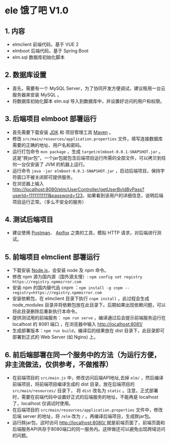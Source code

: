 # ele 饿了吧 V1.0

## 1. 内容
- elmclient 前端代码，基于 VUE 2
- elmboot 后端代码，基于 Spring Boot
- elm.sql 数据库初始化脚本

## 2. 数据库设置

- 首先，需要有一个 MySQL Server，为了协同开发方便调试，建议租用一台云服务器来安装 MySQL 。
- 将数据库初始化脚本 elm.sql 导入到数据库中，并设置好访问的用户和权限。

## 3. 后端项目 elmboot 部署运行 
- 首先需要下载安装 [JDK](https://www.oracle.com/cn/java/technologies/downloads/ "JavaSE官网") 和 项目管理工具 [Maven](https://maven.apache.org/ "Maven官网") 。 
- 修改 `src/main/resources/application.properties` 文件，填写连接数据库需要的正确的地址、用户名和密码。
- 运行打包命令 `mvn package` ，生成 `target/elmboot-0.0.1-SNAPSHOT.jar` 。这是”胖jar包“，一个jar包就包含后端项目运行所需的全部文件，可以拷贝到任何一台仅安装了 JVM 的机器上运行。
- 运行命令 `java -jar elmboot-0.0.1-SNAPSHOT.jar` ，启动后端项目，保持字符窗口不被关闭即可提供服务。
- 在浏览器上输入 [http://localhost:8080/elm/UserController/getUserByIdByPass?userId=11111111111&password=123](http://localhost:8080/elm/UserController/getUserByIdByPass?userId=11111111111&password=123 )，如果看到该用户的详细信息，说明后端项目运行正常。（多么不安全的服务）

## 4. 测试后端项目 
- 建议使用 [Postman](https://www.postman.com/ "Postman官网")、 [Apifox](https://apifox.com/ "Apifox官网") 之类的工具，模拟 HTTP 请求，对后端进行测试。

## 5. 前端项目 elmclient 部署运行
- 下载安装 [Node.js](https://nodejs.org "Node.js官网")，会安装 node 及 npm 命令。
- 修改 npm 源为国内源（国外源太慢）: `npm config set registry https://registry.npmmirror.com`
- 安装 npm 的国内替代品 cnpm ：`npm install -g cnpm --registry=https://registry.npmmirror.com`
- 安装依赖包，在 elmclient 目录下执行 `cnpm install` ，此过程会生成 node_modules 目录并将依赖包放在此目录下。后期如果出现依赖问题，可以将此目录删除后重新执行本命令。
- 提供测试用的前端服务： `npm run serve` ，编译通过后会提示前端服务运行在 localhost 的 8081 端口 ，在浏览器中输入 [ http://localhost:8081/ ](http://localhost:8081/ )
- 生成部署版本：`npm run build`，编译后的结果放在 dist 目录下，此目录即可部署到正式的 Web Server (如 Nginx) 上。

## 6. 前后端部署在同一个服务中的方法（为运行方便，非主流做法，仅供参考，不做推荐）
- 在前端项目的 `src/main.js` 中，修改访问后端API地址,去掉 `elm/` ，然后编译前端项目，将前端项目编译生成的 dist 目录，放在后端项目的 `src/main/resources/` 目录下， 将 `dist` 改名为 `static` 。注意，正式部署时，需要在前端代码中设置好正式的后端服务的地址，不能再是 localhost 了，localhost 仅调试时使用。
- 在后端项目的 `src/main/resources/application.properties` 文件中，修改后端 server 的地址，将 `/elm` 改为 `/` 。再编译后端项目，生成胖jar包。
- 运行胖jar包，这时访问 [ http://localhost:8080/ ](http://localhost:8080/ ) 就是前端页面了，前端页面和后端服务API共存于8080端口的同一服务内。这样做还可以避免出现跨域访问的问题。